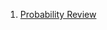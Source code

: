 1. [Probability Review](https://acastroaraujo.github.io/SelfStudy/Probability&Statistics/FAS/1-Probability.html)